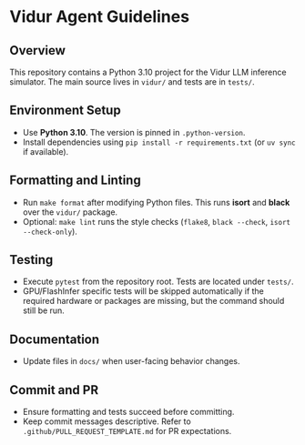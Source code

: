 # Vidur Agent Guidelines

## Overview
This repository contains a Python 3.10 project for the Vidur LLM inference simulator.
The main source lives in `vidur/` and tests are in `tests/`.

## Environment Setup
- Use **Python 3.10**.  The version is pinned in `.python-version`.
- Install dependencies using `pip install -r requirements.txt` (or `uv sync` if available).

## Formatting and Linting
- Run `make format` after modifying Python files.  This runs **isort** and **black** over the `vidur/` package.
- Optional: `make lint` runs the style checks (`flake8`, `black --check`, `isort --check-only`).

## Testing
- Execute `pytest` from the repository root.  Tests are located under `tests/`.
- GPU/FlashInfer specific tests will be skipped automatically if the required hardware or packages are missing, but the command should still be run.

## Documentation
- Update files in `docs/` when user-facing behavior changes.

## Commit and PR
- Ensure formatting and tests succeed before committing.
- Keep commit messages descriptive.  Refer to `.github/PULL_REQUEST_TEMPLATE.md` for PR expectations.

